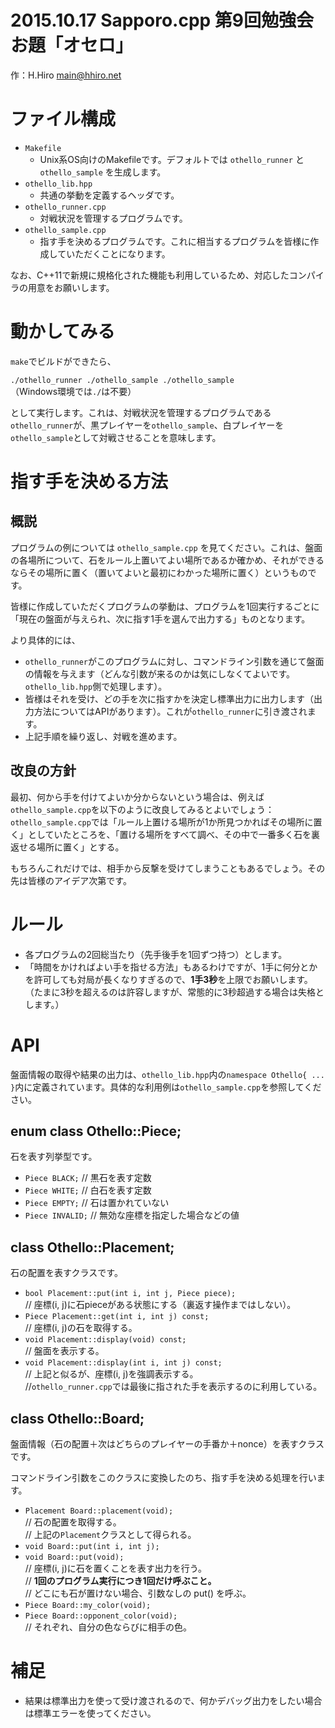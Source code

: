 # 2015.10.17 Sapporo.cpp 第9回勉強会 お題「オセロ」

作：H.Hiro <main@hhiro.net>

# ファイル構成

- `Makefile`
  - Unix系OS向けのMakefileです。デフォルトでは `othello_runner` と `othello_sample` を生成します。
- `othello_lib.hpp`
  - 共通の挙動を定義するヘッダです。
- `othello_runner.cpp`
  - 対戦状況を管理するプログラムです。
- `othello_sample.cpp`
  - 指す手を決めるプログラムです。これに相当するプログラムを皆様に作成していただくことになります。

なお、C++11で新規に規格化された機能も利用しているため、対応したコンパイラの用意をお願いします。

# 動かしてみる

`make`でビルドができたら、

`./othello_runner ./othello_sample ./othello_sample`  
（Windows環境では`./`は不要）

として実行します。これは、対戦状況を管理するプログラムである`othello_runner`が、黒プレイヤーを`othello_sample`、白プレイヤーを`othello_sample`として対戦させることを意味します。

# 指す手を決める方法

## 概説

プログラムの例については `othello_sample.cpp` を見てください。これは、盤面の各場所について、石をルール上置いてよい場所であるか確かめ、それができるならその場所に置く（置いてよいと最初にわかった場所に置く）というものです。

皆様に作成していただくプログラムの挙動は、プログラムを1回実行するごとに「現在の盤面が与えられ、次に指す1手を選んで出力する」ものとなります。

より具体的には、

- `othello_runner`がこのプログラムに対し、コマンドライン引数を通じて盤面の情報を与えます（どんな引数が来るのかは気にしなくてよいです。`othello_lib.hpp`側で処理します）。
- 皆様はそれを受け、どの手を次に指すかを決定し標準出力に出力します（出力方法についてはAPIがあります）。これが`othello_runner`に引き渡されます。
- 上記手順を繰り返し、対戦を進めます。

## 改良の方針

最初、何から手を付けてよいか分からないという場合は、例えば`othello_sample.cpp`を以下のように改良してみるとよいでしょう：`othello_sample.cpp`では「ルール上置ける場所が1か所見つかればその場所に置く」としていたところを、「置ける場所をすべて調べ、その中で一番多く石を裏返せる場所に置く」とする。

もちろんこれだけでは、相手から反撃を受けてしまうこともあるでしょう。その先は皆様のアイデア次第です。

# ルール

- 各プログラムの2回総当たり（先手後手を1回ずつ持つ）とします。
- 「時間をかければよい手を指せる方法」もあるわけですが、1手に何分とかを許可しても対局が長くなりすぎるので、**1手3秒**を上限でお願いします。（たまに3秒を超えるのは許容しますが、常態的に3秒超過する場合は失格とします。）

# API

盤面情報の取得や結果の出力は、`othello_lib.hpp`内の`namespace Othello{ ... }`内に定義されています。具体的な利用例は`othello_sample.cpp`を参照してください。

## enum class Othello::Piece;

石を表す列挙型です。

- `Piece BLACK;` // 黒石を表す定数
- `Piece WHITE;` // 白石を表す定数
- `Piece EMPTY;` // 石は置かれていない
- `Piece INVALID;` // 無効な座標を指定した場合などの値

## class Othello::Placement;

石の配置を表すクラスです。

- `bool Placement::put(int i, int j, Piece piece);`  
  // 座標(i, j)に石pieceがある状態にする（裏返す操作まではしない）。
- `Piece Placement::get(int i, int j) const;`  
  // 座標(i, j)の石を取得する。
- `void Placement::display(void) const;`  
  // 盤面を表示する。
- `void Placement::display(int i, int j) const;`  
  // 上記と似るが、座標(i, j)を強調表示する。  
  //`othello_runner.cpp`では最後に指された手を表示するのに利用している。

## class Othello::Board;

盤面情報（石の配置＋次はどちらのプレイヤーの手番か＋nonce）を表すクラスです。

コマンドライン引数をこのクラスに変換したのち、指す手を決める処理を行います。

- `Placement Board::placement(void);`  
  // 石の配置を取得する。  
  // 上記の`Placement`クラスとして得られる。
- `void Board::put(int i, int j);`  
- `void Board::put(void);`  
  // 座標(i, j)に石を置くことを表す出力を行う。  
  // **1回のプログラム実行につき1回だけ呼ぶこと。**  
  // どこにも石が置けない場合、引数なしの put() を呼ぶ。
- `Piece Board::my_color(void);`
- `Piece Board::opponent_color(void);`  
  // それぞれ、自分の色ならびに相手の色。  

# 補足

- 結果は標準出力を使って受け渡されるので、何かデバッグ出力をしたい場合は標準エラーを使ってください。

